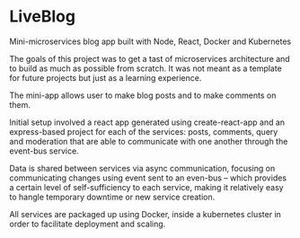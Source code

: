 # LiveBlog
Mini-microservices blog app built with Node, React, Docker and Kubernetes

The goals of this project was to get a tast of microservices architecture and to build as much as possible from scratch. It was not meant as a template for future projects but just as a learning experience.

The mini-app allows user to make blog posts and to make comments on them.

Initial setup involved a react app generated using create-react-app and an express-based project for each of the services: posts, comments, query and moderation that are able to communicate with one another through the event-bus service. 

Data is shared between services via async communication, focusing on communicating changes using event sent to an even-bus – which provides a certain level of self-sufficiency to each service, making it relatively easy to hangle temporary downtime or new service creation.

All services are packaged up using Docker, inside a kubernetes cluster in order to facilitate deployment and scaling.
